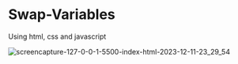 # Swap-Variables
Using html, css and javascript

![screencapture-127-0-0-1-5500-index-html-2023-12-11-23_29_54](https://github.com/anjanadave/Swap-Variables/assets/138798176/f7421856-9319-4045-9f69-13ec65780e9b)
